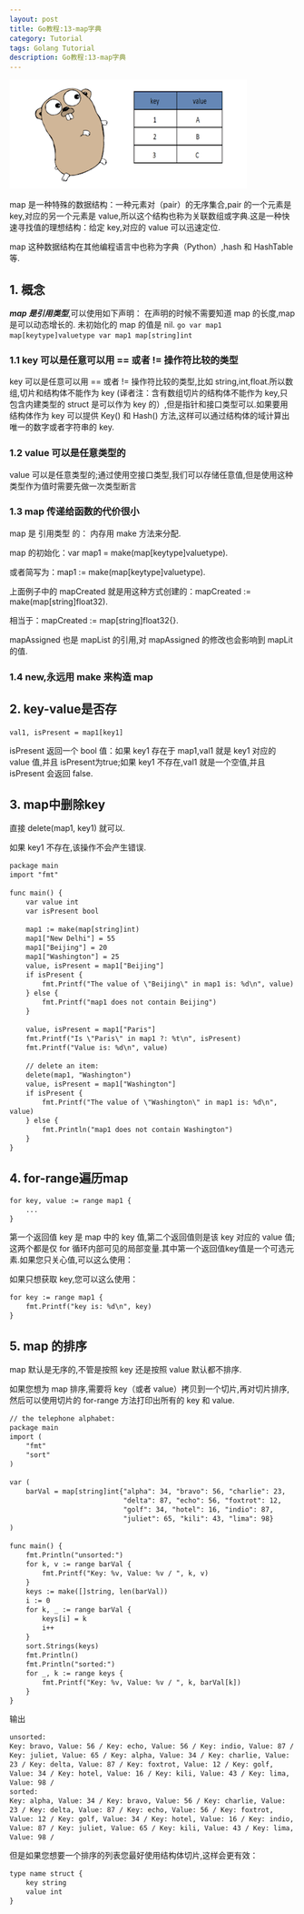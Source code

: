 ```yaml
---
layout: post
title: Go教程:13-map字典
category: Tutorial
tags: Golang Tutorial
description: Go教程:13-map字典
---
```


![Go教程:13-map字典](/assets/image/golang_map.png#pic_center)

map 是一种特殊的数据结构：一种元素对（pair）的无序集合,pair 的一个元素是 key,对应的另一个元素是 value,所以这个结构也称为关联数组或字典.这是一种快速寻找值的理想结构：给定 key,对应的 value 可以迅速定位.

map 这种数据结构在其他编程语言中也称为字典（Python）,hash 和 HashTable 等.

1\. 概念
------

**_map 是引用类型_**,可以使用如下声明： 在声明的时候不需要知道 map 的长度,map 是可以动态增长的. 未初始化的 map 的值是 nil. `go var map1 map[keytype]valuetype var map1 map[string]int`

### 1.1 key 可以是任意可以用 == 或者 != 操作符比较的类型

key 可以是任意可以用 == 或者 != 操作符比较的类型,比如 string,int,float.所以数组,切片和结构体不能作为 key (译者注：含有数组切片的结构体不能作为 key,只包含内建类型的 struct 是可以作为 key 的）,但是指针和接口类型可以.如果要用结构体作为 key 可以提供 Key() 和 Hash() 方法,这样可以通过结构体的域计算出唯一的数字或者字符串的 key.

### 1.2 value 可以是任意类型的

value 可以是任意类型的;通过使用空接口类型,我们可以存储任意值,但是使用这种类型作为值时需要先做一次类型断言

### 1.3 map 传递给函数的代价很小

map 是 引用类型 的： 内存用 make 方法来分配.

map 的初始化：var map1 = make(map\[keytype\]valuetype).

或者简写为：map1 := make(map\[keytype\]valuetype).

上面例子中的 mapCreated 就是用这种方式创建的：mapCreated := make(map\[string\]float32).

相当于：mapCreated := map\[string\]float32{}.

mapAssigned 也是 mapList 的引用,对 mapAssigned 的修改也会影响到 mapLit 的值.

### 1.4 new,永远用 make 来构造 map

2\. key-value是否存
----------------

`val1, isPresent = map1[key1]`

isPresent 返回一个 bool 值：如果 key1 存在于 map1,val1 就是 key1 对应的 value 值,并且 isPresent为true;如果 key1 不存在,val1 就是一个空值,并且 isPresent 会返回 false.

3\. map中删除key
-------------

直接 delete(map1, key1) 就可以.

如果 key1 不存在,该操作不会产生错误.


    package main
    import "fmt"
    
    func main() {
    	var value int
    	var isPresent bool
    
    	map1 := make(map[string]int)
    	map1["New Delhi"] = 55
    	map1["Beijing"] = 20
    	map1["Washington"] = 25
    	value, isPresent = map1["Beijing"]
    	if isPresent {
    		fmt.Printf("The value of \"Beijing\" in map1 is: %d\n", value)
    	} else {
    		fmt.Printf("map1 does not contain Beijing")
    	}
    
    	value, isPresent = map1["Paris"]
    	fmt.Printf("Is \"Paris\" in map1 ?: %t\n", isPresent)
    	fmt.Printf("Value is: %d\n", value)
    
    	// delete an item:
    	delete(map1, "Washington")
    	value, isPresent = map1["Washington"]
    	if isPresent {
    		fmt.Printf("The value of \"Washington\" in map1 is: %d\n", value)
    	} else {
    		fmt.Println("map1 does not contain Washington")
    	}
    }


4\. for-range遍历map
------------------

    for key, value := range map1 {
    	...
    }


第一个返回值 key 是 map 中的 key 值,第二个返回值则是该 key 对应的 value 值;这两个都是仅 for 循环内部可见的局部变量.其中第一个返回值key值是一个可选元素.如果您只关心值,可以这么使用：

如果只想获取 key,您可以这么使用：

    for key := range map1 {
    	fmt.Printf("key is: %d\n", key)
    }


5\. map 的排序
-----------

map 默认是无序的,不管是按照 key 还是按照 value 默认都不排序.

如果您想为 map 排序,需要将 key（或者 value）拷贝到一个切片,再对切片排序,然后可以使用切片的 for-range 方法打印出所有的 key 和 value.

    // the telephone alphabet:
    package main
    import (
    	"fmt"
    	"sort"
    )
    
    var (
    	barVal = map[string]int{"alpha": 34, "bravo": 56, "charlie": 23,
    							"delta": 87, "echo": 56, "foxtrot": 12,
    							"golf": 34, "hotel": 16, "indio": 87,
    							"juliet": 65, "kili": 43, "lima": 98}
    )
    
    func main() {
    	fmt.Println("unsorted:")
    	for k, v := range barVal {
    		fmt.Printf("Key: %v, Value: %v / ", k, v)
    	}
    	keys := make([]string, len(barVal))
    	i := 0
    	for k, _ := range barVal {
    		keys[i] = k
    		i++
    	}
    	sort.Strings(keys)
    	fmt.Println()
    	fmt.Println("sorted:")
    	for _, k := range keys {
    		fmt.Printf("Key: %v, Value: %v / ", k, barVal[k])
    	}
    }


输出

    unsorted:
    Key: bravo, Value: 56 / Key: echo, Value: 56 / Key: indio, Value: 87 / Key: juliet, Value: 65 / Key: alpha, Value: 34 / Key: charlie, Value: 23 / Key: delta, Value: 87 / Key: foxtrot, Value: 12 / Key: golf, Value: 34 / Key: hotel, Value: 16 / Key: kili, Value: 43 / Key: lima, Value: 98 /
    sorted:
    Key: alpha, Value: 34 / Key: bravo, Value: 56 / Key: charlie, Value: 23 / Key: delta, Value: 87 / Key: echo, Value: 56 / Key: foxtrot, Value: 12 / Key: golf, Value: 34 / Key: hotel, Value: 16 / Key: indio, Value: 87 / Key: juliet, Value: 65 / Key: kili, Value: 43 / Key: lima, Value: 98 /


但是如果您想要一个排序的列表您最好使用结构体切片,这样会更有效：

    type name struct {
    	key string
    	value int
    }
    

